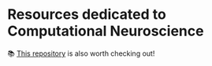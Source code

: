 # Resources dedicated to Computational Neuroscience
📚 [This repository](https://github.com/satpreetsingh/awesome-compneuro) is also worth checking out!
